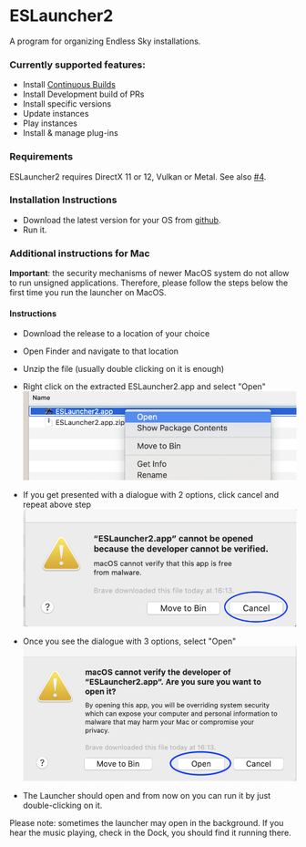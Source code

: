 # ESLauncher2
A program for organizing Endless Sky installations.

### Currently supported features:
- Install [Continuous Builds](https://github.com/endless-sky/endless-sky/releases/tag/continuous)
- Install Development build of PRs
- Install specific versions
- Update instances
- Play instances
- Install & manage plug-ins

### Requirements
ESLauncher2 requires DirectX 11 or 12, Vulkan or Metal. See also [#4](https://github.com/EndlessSkyCommunity/ESLauncher2/issues/4).


### Installation Instructions
- Download the latest version for your OS from [github](https://github.com/EndlessSkyCommunity/ESLauncher2/releases).
- Run it.

### Additional instructions for Mac
**Important**: the security mechanisms of newer MacOS system do not allow to run
unsigned applications. Therefore, please follow the steps below the first time
you run the launcher on MacOS.

#### Instructions ####
- Download the release to a location of your choice
- Open Finder and navigate to that location
- Unzip the file (usually double clicking on it is enough)
- Right click on the extracted ESLauncher2.app and select "Open"
![Screenshot 1](doc/mac_screenshot_0.png?raw=true)

- If you get presented with a dialogue with 2 options, click cancel and repeat
above step
![Screenshot 2](doc/mac_screenshot_1.png?raw=true)

- Once you see the dialogue with 3 options, select "Open"
![Screenshot 3](doc/mac_screenshot_2.png?raw=true)

- The Launcher should open and from now on you can run it by just double-clicking
on it.

Please note: sometimes the launcher may open in the background. If you hear the music playing, check in the Dock, you should find it running there.
